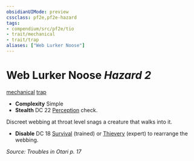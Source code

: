 ```yaml
---
obsidianUIMode: preview
cssclass: pf2e,pf2e-hazard
tags:
- compendium/src/pf2e/tio
- trait/mechanical
- trait/trap
aliases: ["Web Lurker Noose"]
---
```

# Web Lurker Noose *Hazard 2*  
[mechanical](../../../Rules/traits/mechanical.md)  [trap](../../../Rules/traits/trap.md)  

- **Complexity** Simple
- **Stealth** DC 22 [Perception](../../skills.md#Perception) check.  

Discreet webbing at throat level snags a creature that walks into it.

- **Disable** DC 18 [Survival](../../skills.md#Survival) (trained) or [Thievery](../../skills.md#Thievery) (expert) to rearrange the webbing.  

*Source: Troubles in Otari p. 17*